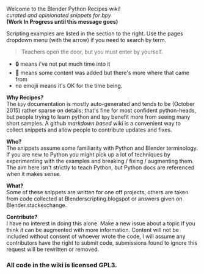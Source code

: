Welcome to the Blender Python Recipes wiki!  
_curated and opinionated snippets for bpy_  
**(Work In Progress until this message goes)**

Scripting examples are listed in the section to the right. Use the pages dropdown menu (with the arrow) if you need to search by term.

> Teachers open the door, but you must enter by yourself.  
  
- :lock: means i've not put much time into it  
- :wrench: means some content was added but there's more where that came from  
- no emojii means it's OK for the time being.

**Why Recipes?**   
The `bpy` documentation is mostly auto-generated and tends to be (October 2015) rather sparse on details; that's fine for most confident python-heads, but people trying to learn python and `bpy`  benefit more from seeing many short samples. A github _markdown based_ wiki is a convenient way to collect snippets and allow people to contribute updates and fixes.

**Who?**   
The snippets assume some familiarity with Python and Blender terminology. If you are new to Python you might pick up a lot of techniques by experimenting with the examples and breaking / fixing / augmenting them. The aim here isn't strictly to teach Python, but Python docs are referenced when it makes sense. 

**What?**  
Some of these snippets are written for one off projects, others are taken from code collected at Blenderscripting.blogspot or answers given on Blender.stackexchange.

**Contribute?**  
I have no interest in doing this alone. Make a new issue about a topic if you think it can be augmented with more information. Content will not be included without consent of whoever wrote the code, I will assume any contributors have the right to submit code, submissions found to ignore this request will be rewritten or removed.

### All code in the wiki is licensed GPL3.